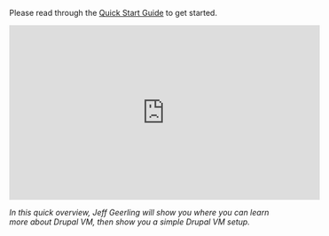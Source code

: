 Please read through the [Quick Start Guide](https://github.com/geerlingguy/drupal-vm#quick-start-guide) to get started.

<iframe width="560" height="315" src="https://www.youtube.com/embed/PR9uh_GGZhI" frameborder="0" allowfullscreen></iframe>

_In this quick overview, Jeff Geerling will show you where you can learn more about Drupal VM, then show you a simple Drupal VM setup._

